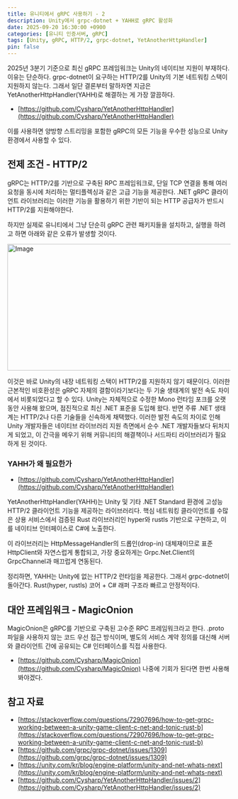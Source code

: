 ```yaml
---
title: 유니티에서 gRPC 사용하기 - 2
description: Unity에서 grpc-dotnet + YAHH로 gRPC 활성화
date: 2025-09-20 16:30:00 +0900
categories: [유니티 인증서버, gRPC]
tags: [Unity, gRPC, HTTP/2, grpc-dotnet, YetAnotherHttpHandler]
pin: false
---
```


2025년 3분기 기준으로 최신 gRPC 프레임워크는 Unity의 네이티브 지원이 부재하다. 이유는 단순하다. grpc-dotnet이 요구하는 HTTP/2를 Unity의 기본 네트워킹 스택이 지원하지 않는다. 그래서 일단 결론부터 말하자면 지금은 YetAnotherHttpHandler(YAHH)로 해결하는 게 가장 깔끔하다.

- [https://github.com/Cysharp/YetAnotherHttpHandler](https://github.com/Cysharp/YetAnotherHttpHandler)

이를 사용하면 양방향 스트리밍을 포함한 gRPC의 모든 기능을 우수한 성능으로 Unity 환경에서 사용할 수 있다.

## 전제 조건 - HTTP/2 
gRPC는 HTTP/2를 기반으로 구축된 RPC 프레임워크로, 단일 TCP 연결을 통해 여러 요청을 동시에 처리하는 멀티플렉싱과 같은 고급 기능을 제공한다. .NET gRPC 클라이언트 라이브러리는 이러한 기능을 활용하기 위한 기반이 되는 HTTP 공급자가 반드시 HTTP/2를 지원해야한다.

하지만 실제로 유니티에서 그냥 단순히 gRPC 관련 패키지들을 설치하고, 실행을 하려고 하면 아래와 같은 오류가 발생할 것이다.

<img width="936" height="285" alt="Image" src="https://github.com/user-attachments/assets/b8858bf4-c4b4-4930-bd55-25f072f92498" />

이것은 바로 Unity의 내장 네트워킹 스택이 HTTP/2를 지원하지 않기 때문이다.
이러한 근본적인 비호환성은 gRPC 자체의 결함이라기보다는 두 기술 생태계의 발전 속도 차이에서 비롯되었다고 할 수 있다.
Unity는 자체적으로 수정한 Mono 런타임 포크를 오랫동안 사용해 왔으며, 점진적으로 최신 .NET 표준을 도입해 왔다. 
반면 주류 .NET 생태계는 HTTP/2나 다른 기술들을 신속하게 채택했다. 이러한 발전 속도의 차이로 인해 Unity 개발자들은 네이티브 라이브러리 지원 측면에서 순수 .NET 개발자들보다 뒤처지게 되었고, 이 간극을 메우기 위해 커뮤니티의 해결책이나 서드파티 라이브러리가 필요하게 된 것이다.


### YAHH가 왜 필요한가

- [https://github.com/Cysharp/YetAnotherHttpHandler](https://github.com/Cysharp/YetAnotherHttpHandler)

YetAnotherHttpHandler(YAHH)는 Unity 및 기타 .NET Standard 환경에 고성능 HTTP/2 클라이언트 기능을 제공하는 라이브러리다. 핵심 네트워킹 클라이언트를 수많은 상용 서비스에서 검증된 Rust 라이브러리인 hyper와 rustls 기반으로 구현하고, 이를 네이티브 인터페이스로 C#에 노출한다. 

이 라이브러리는 HttpMessageHandler의 드롭인(drop-in) 대체재이므로 표준 HttpClient와 자연스럽게 통합되고, 가장 중요하게는 Grpc.Net.Client의 GrpcChannel과 매끄럽게 연동된다. 

정리하면, YAHH는 Unity에 없는 HTTP/2 런타임을 제공한다. 그래서 grpc-dotnet이 돌아간다. Rust(hyper, rustls) 코어 + C# 래퍼 구조라 빠르고 안정적이다.


## 대안 프레임워크 - MagicOnion
MagicOnion은 gRPC를 기반으로 구축된 고수준 RPC 프레임워크라고 한다. .proto 파일을 사용하지 않는 코드 우선 접근 방식이며, 별도의 서비스 계약 정의를 대신해 서버와 클라이언트 간에 공유되는 C# 인터페이스를 직접 사용한다.

- [https://github.com/Cysharp/MagicOnion](https://github.com/Cysharp/MagicOnion)
나중에 기회가 된다면 한번 사용해봐야겠다.

## 참고 자료
- [https://stackoverflow.com/questions/72907696/how-to-get-grpc-working-between-a-unity-game-client-c-net-and-tonic-rust-b](https://stackoverflow.com/questions/72907696/how-to-get-grpc-working-between-a-unity-game-client-c-net-and-tonic-rust-b)
- [https://github.com/grpc/grpc-dotnet/issues/1309](https://github.com/grpc/grpc-dotnet/issues/1309)
- [https://unity.com/kr/blog/engine-platform/unity-and-net-whats-next](https://unity.com/kr/blog/engine-platform/unity-and-net-whats-next)
- [https://github.com/Cysharp/YetAnotherHttpHandler/issues/2](https://github.com/Cysharp/YetAnotherHttpHandler/issues/2)